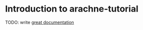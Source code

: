 # Introduction to arachne-tutorial

TODO: write [great documentation](http://jacobian.org/writing/what-to-write/)
